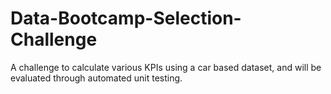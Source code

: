# Data-Bootcamp-Selection-Challenge
A challenge to calculate various KPIs using a car based dataset, and will be evaluated through automated unit testing.
